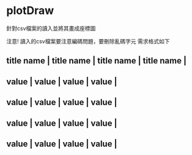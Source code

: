 # plotDraw

針對csv檔案的讀入並將其畫成座標圖

注意! 讀入的csv檔案要注意編碼問題，要刪除亂碼字元
需求格式如下

title name | title name | title name | title name | 
---------------------------------------------------
   value   |   value    |   value    |   value    |
---------------------------------------------------
   value   |   value    |   value    |   value    |
---------------------------------------------------
   value   |   value    |   value    |   value    |
---------------------------------------------------
   value   |   value    |   value    |   value    |
---------------------------------------------------
